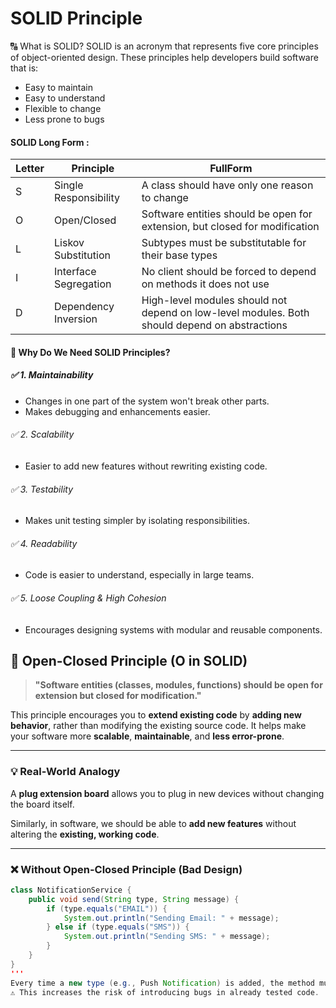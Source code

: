 
# SOLID Principle
🔠 What is SOLID?
SOLID is an acronym that represents five core principles of object-oriented design. These principles help developers build software that is:

- Easy to maintain
- Easy to understand
- Flexible to change
- Less prone to bugs
#### SOLID Long Form : 
| Letter | Principle             | FullForm                          |
|--------|-----------------------|-----------------------------------|
| S      | Single Responsibility | A class should have only one reason to change |
| O      | Open/Closed           | Software entities should be open for extension, but closed for modification |
| L      | Liskov Substitution   | Subtypes must be substitutable for their base types |
| I      | Interface Segregation | No client should be forced to depend on methods it does not use |
| D      | Dependency Inversion  | High-level modules should not depend on low-level modules. Both should depend on abstractions |

#### 🎯 Why Do We Need SOLID Principles?
##### ✅ 1. Maintainability
- Changes in one part of the system won't break other parts.
- Makes debugging and enhancements easier.

###### ✅ 2. Scalability
- Easier to add new features without rewriting existing code.

###### ✅ 3. Testability
- Makes unit testing simpler by isolating responsibilities.

###### ✅ 4. Readability
- Code is easier to understand, especially in large teams.

###### ✅ 5. Loose Coupling & High Cohesion
- Encourages designing systems with modular and reusable components.
## 🧱 Open-Closed Principle (O in SOLID)

> **"Software entities (classes, modules, functions) should be open for extension but closed for modification."**

This principle encourages you to **extend existing code** by **adding new behavior**, rather than modifying the existing source code. It helps make your software more **scalable**, **maintainable**, and **less error-prone**.

---

### 💡 Real-World Analogy

A **plug extension board** allows you to plug in new devices without changing the board itself.

Similarly, in software, we should be able to **add new features** without altering the **existing, working code**.

---

### ❌ Without Open-Closed Principle (Bad Design)

```java
class NotificationService {
    public void send(String type, String message) {
        if (type.equals("EMAIL")) {
            System.out.println("Sending Email: " + message);
        } else if (type.equals("SMS")) {
            System.out.println("Sending SMS: " + message);
        }
    }
}
'''
Every time a new type (e.g., Push Notification) is added, the method must be modified.
⚠️ This increases the risk of introducing bugs in already tested code.
